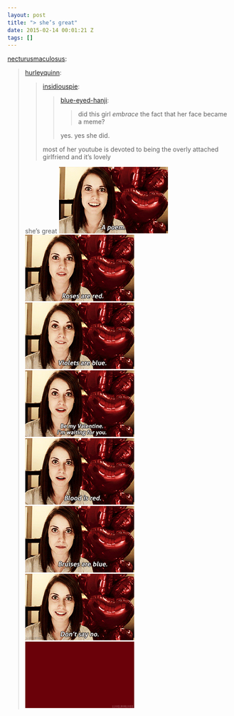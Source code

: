 ```yaml
---
layout: post
title: "> she’s great"
date: 2015-02-14 00:01:21 Z
tags: []
---
```

[necturusmaculosus](http://necturusmaculosus.tumblr.com/post/78384112864):

> [hurleyquinn](http://hurleyquinn.tumblr.com/post/78383202681/insidiouspie-blue-eyed-hanji-did-this-girl):
> 
> > [insidiouspie](http://insidiouspie.tumblr.com/post/78210606400/blue-eyed-hanji-did-this-girl-embrace-the-face):
> > 
> > > [blue-eyed-hanji](http://blue-eyed-hanji.tumblr.com/post/76692452383/did-this-girl-embrace-the-face-that-her-face):
> > > 
> > > > did this girl _embrace_ the fact that her face became a meme?
> > > 
> > > yes. yes she did.
> > 
> > most of her youtube is devoted to being the overly attached girlfriend and it’s lovely
> 
> she’s great
![](/media/2015/02/110937760948_0.gif)
![](/media/2015/02/110937760948_1.gif)
![](/media/2015/02/110937760948_2.gif)
![](/media/2015/02/110937760948_3.gif)
![](/media/2015/02/110937760948_4.gif)
![](/media/2015/02/110937760948_5.gif)
![](/media/2015/02/110937760948_6.gif)
![](/media/2015/02/110937760948_7.gif)
